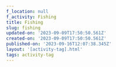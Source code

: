 ```yaml
---
f_location: null
f_activity: Fishing
title: Fishing
slug: fishing
updated-on: '2023-09-09T17:50:50.561Z'
created-on: '2023-09-09T17:50:50.561Z'
published-on: '2023-09-16T12:07:38.345Z'
layout: '[activity-tag].html'
tags: activity-tag
---
```



